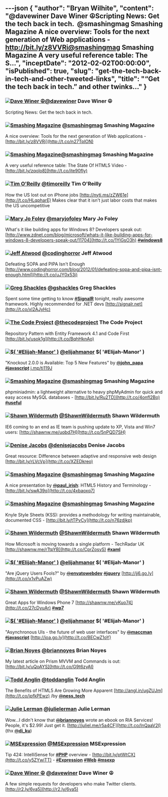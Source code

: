---json
{
  "author": "Bryan Wilhite",
  "content": "@davewiner Dave Winer ☮Scripting News: Get the tech back in tech.  @smashingmag Smashing Magazine A nice overview: Tools for the next generation of Web applications - http://bit.ly/z8VVRi@smashingmag Smashing Magazine A very useful reference table: The S...",
  "inceptDate": "2012-02-02T00:00:00",
  "isPublished": true,
  "slug": "get-the-tech-back-in-tech-and-other-tweeted-links",
  "title": "“Get the tech back in tech.” and other twinks…"
}
---

### [<img alt="Dave Winer ☮" src="https://songhay.blob.core.windows.net/shared-social-twitter/davewiner.jpeg">](https://twitter.com/#%21/davewiner)[@davewiner](https://twitter.com/#%21/davewiner) Dave Winer ☮

Scripting News: Get the tech back in tech. 

### [<img alt="Smashing Magazine" src="https://songhay.blob.core.windows.net/shared-social-twitter/smashingmag.png">](https://twitter.com/#%21/smashingmag)&#160;[@smashingmag](https://twitter.com/#%21/smashingmag) Smashing Magazine 

A nice overview: Tools for the next generation of Web applications - [http://bit.ly/z8VVRi](http://t.co/n27TplON)

### [<img alt="Smashing Magazine" src="https://songhay.blob.core.windows.net/shared-social-twitter/smashingmag.png">](https://twitter.com/#%21/smashingmag)[@smashingmag](https://twitter.com/#%21/smashingmag) Smashing Magazine 

A very useful reference table: The State Of HTML5 Video - [http://bit.ly/zqolo8](http://t.co/ite90fIy)

### [<img alt="Tim O'Reilly" src="https://songhay.blob.core.windows.net/shared-social-twitter/timoreilly.jpeg">](https://twitter.com/#%21/timoreilly)&#160;[@timoreilly](https://twitter.com/#%21/timoreilly) Tim O'Reilly 

How the US lost out on iPhone jobs [http://nyti.ms/zZW61e](http://t.co/HLqpharE) Makes clear that it isn't just labor costs that makes the US uncompetitive

### [<img alt="Mary Jo Foley" src="https://songhay.blob.core.windows.net/shared-social-twitter/maryjofoley.png">](https://twitter.com/#%21/maryjofoley)&#160;[@maryjofoley](https://twitter.com/#%21/maryjofoley) Mary Jo Foley 

What's it like building apps for Windows 8? Developers speak out: [http://www.zdnet.com/blog/microsoft/whats-it-like-building-apps-for-windows-8-developers-speak-out/11704](http://t.co/1YlGsO3h) [<s>#</s>**windows8**](https://twitter.com/#%21/search?q=%23windows8)

### [<img alt="Jeff Atwood" src="https://songhay.blob.core.windows.net/shared-social-twitter/codinghorror.png">](https://twitter.com/#%21/codinghorror)&#160;[@codinghorror](https://twitter.com/#%21/codinghorror) Jeff Atwood 

Defeating SOPA and PIPA Isn't Enough [http://www.codinghorror.com/blog/2012/01/defeating-sopa-and-pipa-isnt-enough.html](http://t.co/uJY0x53i)

### [<img alt="Greg Shackles" src="https://songhay.blob.core.windows.net/shared-social-twitter/gshackles.png">](https://twitter.com/#%21/gshackles)&#160;[@gshackles](https://twitter.com/#%21/gshackles) Greg Shackles 

Spent some time getting to know [<s>#</s>**SignalR**](https://twitter.com/#%21/search?q=%23SignalR) tonight, really awesome framework. Highly recommended for .NET devs [http://signalr.net](http://t.co/xI2AJyHc)

### [<img alt="The Code Project" src="https://songhay.blob.core.windows.net/shared-social-twitter/thecodeproject.png">](https://twitter.com/#%21/thecodeproject)&#160;[@thecodeproject](https://twitter.com/#%21/thecodeproject) The Code Project 

Repository Pattern with Entity Framework 4.1 and Code First [http://bit.ly/usok1g](http://t.co/BqhHknAo)

### [<img alt="$( '#Elijah-Manor' )" src="https://songhay.blob.core.windows.net/shared-social-twitter/davewiner.jpeg">](https://twitter.com/#%21/elijahmanor)&#160;[@elijahmanor](https://twitter.com/#%21/elijahmanor) $( '#Elijah-Manor' ) 

&quot;Knockout 2.0.0 is Available: Top 5 New Features&quot; by [<s>@</s>**john_papa**](https://twitter.com/#%21/john_papa) [<s>#</s>**javascript**](https://twitter.com/#%21/search?q=%23javascript) [j.mp/ti119J](http://t.co/3iPzcGxc)

### [<img alt="Smashing Magazine" src="https://songhay.blob.core.windows.net/shared-social-twitter/smashingmag.png">](https://twitter.com/#%21/smashingmag)&#160;[@smashingmag](https://twitter.com/#%21/smashingmag) Smashing Magazine 

phpminiadmin: a lightweight alternative to heavy phpMyAdmin for quick and easy access MySQL databases - [http://bit.ly/Ru2TD](http://t.co/4onfl2Bo) [<s>#</s>**useful**](https://twitter.com/#%21/search?q=%23useful)

### [<img alt="Shawn Wildermuth" src="https://songhay.blob.core.windows.net/shared-social-twitter/ShawnWildermuth.jpeg">](https://twitter.com/#%21/ShawnWildermuth)&#160;[@ShawnWildermuth](https://twitter.com/#%21/ShawnWildermuth) Shawn Wildermuth 

IE6 coming to an end as IE team is pushing update to XP, Vista and Win7 users: [http://shawnw.me/uobd7H](http://t.co/5nPQD7SH)

### [<img alt="Denise Jacobs" src="https://songhay.blob.core.windows.net/shared-social-twitter/denisejacobs.jpeg">](https://twitter.com/#%21/denisejacobs)&#160;[@denisejacobs](https://twitter.com/#%21/denisejacobs) Denise Jacobs 

Great resource: Difference between adaptive and responsive web design [http://bit.ly/rLVcVp](http://t.co/XZEDkreo)

### [<img alt="Smashing Magazine" src="https://songhay.blob.core.windows.net/shared-social-twitter/smashingmag.png">](https://twitter.com/#%21/smashingmag)&#160;[@smashingmag](https://twitter.com/#%21/smashingmag) Smashing Magazine 

A nice presentation by [<s>@</s>**paul_irish**](https://twitter.com/#%21/paul_irish): HTML5 History and Terminology - [http://bit.ly/swA39q](http://t.co/4xbaoxq7)

### [<img alt="Smashing Magazine" src="https://songhay.blob.core.windows.net/shared-social-twitter/smashingmag.png">](https://twitter.com/#%21/smashingmag)&#160;[@smashingmag](https://twitter.com/#%21/smashingmag) Smashing Magazine 

Knyle Style Sheets (KSS): provides a methodology for writing maintainable, documented CSS - [http://bit.ly/tTPvCy](http://t.co/n76zdjkp)

### [<img alt="Shawn Wildermuth" src="https://songhay.blob.core.windows.net/shared-social-twitter/ShawnWildermuth.jpeg">](https://twitter.com/#%21/ShawnWildermuth)&#160;[@ShawnWildermuth](https://twitter.com/#%21/ShawnWildermuth) Shawn Wildermuth 

How Microsoft is moving towards a single platform - TechRadar UK [http://shawnw.me/rTtpYB](http://t.co/CprZosvS) [<s>#</s>**xaml**](https://twitter.com/#%21/search?q=%23xaml)

### [<img alt="$( '#Elijah-Manor' )" src="https://songhay.blob.core.windows.net/shared-social-twitter/elijahmanor.jpeg">](https://twitter.com/#%21/elijahmanor)&#160;[@elijahmanor](https://twitter.com/#%21/elijahmanor) $( '#Elijah-Manor' ) 

&quot;Are jQuery Users Fools?&quot; by [<s>@</s>**envatowebdev**](https://twitter.com/#%21/envatowebdev) [<s>#</s>**jquery**](https://twitter.com/#%21/search?q=%23jquery) [http://jj6.go.ly](http://t.co/x1vPuAZw)

### [<img alt="Shawn Wildermuth" src="https://songhay.blob.core.windows.net/shared-social-twitter/ShawnWildermuth.jpeg">](https://twitter.com/#%21/ShawnWildermuth)&#160;[@ShawnWildermuth](https://twitter.com/#%21/ShawnWildermuth) Shawn Wildermuth 

Great Apps for Windows Phone 7 [http://shawnw.me/vKuo74](http://t.co/27cDyuAr) [<s>#</s>**wp7**](https://twitter.com/#%21/search?q=%23wp7)

### [<img alt="$( '#Elijah-Manor' )" src="https://songhay.blob.core.windows.net/shared-social-twitter/elijahmanor.jpeg">](https://twitter.com/#%21/elijahmanor)&#160;[@elijahmanor](https://twitter.com/#%21/elijahmanor) $( '#Elijah-Manor' ) 

&quot;Asynchronous UIs - the future of web user interfaces&quot; by [<s>@</s>**maccman**](https://twitter.com/#%21/maccman) [<s>#</s>**javascript**](https://twitter.com/#%21/search?q=%23javascript) [http://joa.go.ly](http://t.co/BECwZ1oY)

### [<img alt="Brian Noyes" src="https://songhay.blob.core.windows.net/shared-social-twitter/briannoyes.png">](https://twitter.com/#%21/briannoyes)&#160;[@briannoyes](https://twitter.com/#%21/briannoyes) Brian Noyes 

My latest article on Prism MVVM and Commands is out: [http://bit.ly/uQoAYS](http://t.co/G9t6zyAI)

### [<img alt="Todd Anglin" src="https://songhay.blob.core.windows.net/shared-social-twitter/toddanglin.png">](https://twitter.com/#%21/toddanglin)&#160;[@toddanglin](https://twitter.com/#%21/toddanglin) Todd Anglin 

The Benefits of HTML5 Are Growing More Apparent [http://angl.in/ugZUJm](http://t.co/jpfkPEwz) /by [<s>@</s>**ness_tech**](https://twitter.com/#%21/ness_tech)

### [<img alt="Julie Lerman" src="https://songhay.blob.core.windows.net/shared-social-twitter/julielerman.jpeg">](https://twitter.com/#%21/julielerman)&#160;[@julielerman](https://twitter.com/#%21/julielerman) Julie Lerman 

Wow...I didn't know that [<s>@</s>**briannoyes**](https://twitter.com/#%21/briannoyes) wrote an ebook on RIA Services! People, it's $2.99! Just get it. [http://juliel.me/r5a4CF](http://t.co/InQaaV2I) (thx [<s>@</s>**di_ku**](https://twitter.com/#%21/di_ku))

### [<img alt="MSExpression" src="https://songhay.blob.core.windows.net/shared-social-twitter/MSExpression.png">](https://twitter.com/#%21/MSExpression)&#160;[@MSExpression](https://twitter.com/#%21/MSExpression) MSExpression 

Tip 424: IntelliSense for [<s>#</s>**PHP**](https://twitter.com/#%21/search?q=%23PHP) overview - [http://bit.ly/ptWtCX](http://t.co/y5ZYwiTT) - [<s>#</s>**Expression**](https://twitter.com/#%21/search?q=%23Expression) [<s>#</s>**Web**](https://twitter.com/#%21/search?q=%23Web) [<s>#</s>**msexp**](https://twitter.com/#%21/search?q=%23msexp)

### [<img alt="Dave Winer ☮" src="https://songhay.blob.core.windows.net/shared-social-twitter/davewiner.jpeg">](https://twitter.com/#%21/davewiner)&#160;[@davewiner](https://twitter.com/#%21/davewiner) Dave Winer ☮ 

A few simple requests for developers who make Twitter clients. [http://r2.ly/6va5](http://r2.ly/6va5)
